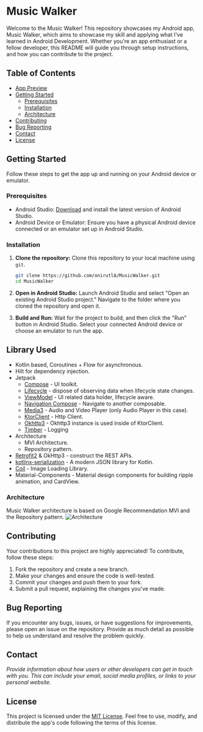 # Music Walker

Welcome to the Music Walker! This repository showcases my Android app, Music Walker, which
aims to showcase my skill and applying what I've learned in Android Development. Whether you're an
app enthusiast or a fellow developer, this README will guide you through setup instructions,
and how you can contribute to the project.

## Table of Contents

- [App Preview](#App-Preview)
- [Getting Started](#Getting-Started)
  - [Prerequisites](#Prerequisites)
  - [Installation](#Installation)
  - [Architecture](#Architecture)
- [Contributing](#Contributing)
- [Bug Reporting](#Bug-Reporting)
- [Contact](#Contact)
- [License](#License)

<!-- ## App Preview -->

## Getting Started

Follow these steps to get the app up and running on your Android device or emulator.

### Prerequisites

- Android Studio: [Download](https://developer.android.com/studio) and install the latest version of
  Android Studio.
- Android Device or Emulator: Ensure you have a physical Android device connected or an emulator set
  up in Android Studio.

### Installation

1. **Clone the repository:** Clone this repository to your local machine using `git`.

   ```bash
   git clone https://github.com/onirutlA/MusicWalker.git
   cd MusicWalker
   ```

2. **Open in Android Studio:** Launch Android Studio and select "Open an existing Android Studio
   project." Navigate to the folder where you cloned the repository and open it.

3. **Build and Run:** Wait for the project to build, and then click the "Run" button in Android
   Studio. Select your connected Android device or choose an emulator to run the app.

## Library Used

- Kotlin based, Coroutines + Flow for asynchronous.
- Hilt for dependency injection.
- Jetpack
  - [Compose](https://developer.android.com/jetpack/compose) - UI toolkit.
  - [Lifecycle](https://developer.android.com/topic/libraries/architecture/lifecycle) - dispose of observing data when lifecycle state changes.
  - [ViewModel](https://developer.android.com/topic/libraries/architecture/viewmodel) - UI related data holder, lifecycle aware.
  - [Navigation Compose](https://developer.android.com/jetpack/compose/navigation) - Navigate to another composable.
  - [Media3](https://developer.android.com/guide/topics/media/media3) - Audio and Video Player (only Audio Player in this case).
  - [KtorClient](https://github.com/ktorio/ktor) - Http Client.
  - [Okhttp3](https://square.github.io/okhttp/) - Okhttp3 instance is used inside of KtorClient.
  - [Timber](https://github.com/JakeWharton/timber) - Logging
- Architecture
  - MVI Architecture.
  - Repository pattern.
- [Retrofit2](https://github.com/square/retrofit) & OkHttp3 - construct the REST APIs.
- [kotlinx-serialization](https://github.com/Kotlin/kotlinx.serialization) - A modern JSON library for Kotlin.
- [Coil](https://github.com/coil-kt/coil) - Image Loading Library.
- Material-Components - Material design components for building ripple animation, and CardView.

### Architecture

Music Walker architecture is based on Google Recommendation MVI and the Repository pattern.
![Architecture](./docs/assets/mvi.png)

## Contributing

Your contributions to this project are highly appreciated! To contribute, follow these steps:

1. Fork the repository and create a new branch.
2. Make your changes and ensure the code is well-tested.
3. Commit your changes and push them to your fork.
4. Submit a pull request, explaining the changes you've made.

## Bug Reporting

If you encounter any bugs, issues, or have suggestions for improvements, please open an issue on the
repository. Provide as much detail as possible to help us understand and resolve the problem
quickly.

## Contact

_Provide information about how users or other developers can get in touch with you. This can include
your email, social media profiles, or links to your personal website._

## License

This project is licensed under the [MIT License](LICENSE). Feel free to use, modify, and distribute
the app's code following the terms of this license.
